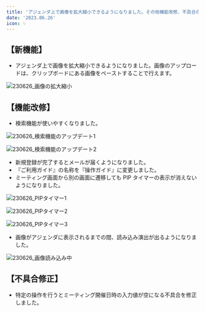 ```yaml
---
title: 'アジェンダ上で画像を拡大縮小できるようになりました。その他機能改修、不具合の修正を行いました。'
date: '2023.06.26'
icon: ✨
---
```


## 【新機能】

- アジェンダ上で画像を拡大縮小できるようになりました。画像のアップロードは、クリップボードにある画像をペーストすることで行えます。

![230626_画像の拡大縮小](https://github.com/uniba/super-good-meetings-portal/assets/92074639/0aee565c-48b1-4519-8539-bd36ce9d7b5b)


## 【機能改修】

- 検索機能が使いやすくなりました。

![230626_検索機能のアップデート1](https://github.com/uniba/super-good-meetings-portal/assets/92074639/6cac69e8-666a-4834-b8bf-4def6de247cb)

![230626_検索機能のアップデート2](https://github.com/uniba/super-good-meetings-portal/assets/92074639/01b1d2b6-5e0d-449e-a41f-fbf281857d52)

- 新規登録が完了するとメールが届くようになりました。
- 『ご利用ガイド』の名称を『操作ガイド』に変更しました。
- ミーティング画面から別の画面に遷移しても PIP タイマーの表示が消えないようになりました。

![230626_PIPタイマー1](https://github.com/uniba/super-good-meetings-portal/assets/92074639/37c5ef70-d74d-4ffc-95c8-7a8e50a4fec2)

![230626_PIPタイマー2](https://github.com/uniba/super-good-meetings-portal/assets/92074639/98c1519d-f254-4161-b835-a9ed3013ef9f)

![230626_PIPタイマー3](https://github.com/uniba/super-good-meetings-portal/assets/92074639/c54c985b-10e8-491b-b0bf-57f43f63be81)

- 画像がアジェンダに表示されるまでの間、読み込み演出が出るようになりました。

![230626_画像読み込み中](https://github.com/uniba/super-good-meetings-portal/assets/92074639/7931cfaa-bb4e-491b-aea8-c7a172d94963)


## 【不具合修正】

- 特定の操作を行うとミーティング開催日時の入力値が空になる不具合を修正しました。
